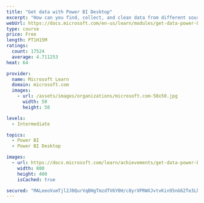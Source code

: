 ```yaml
---
title: "Get data with Power BI Desktop"
excerpt: "How can you find, collect, and clean data from different sources? Power BI is a tool for making sense of your data. You will learn tricks to make data-gathering easier."
webUrl: https://docs.microsoft.com/en-us/learn/modules/get-data-power-bi/
type: course
price: Free
length: PT1H15M
ratings:
  count: 17524
  average: 4.711253
heat: 64

provider:
  name: Microsoft Learn
  domain: microsoft.com
  images:
    - url: /assets/images/organizations/microsoft.com-50x50.jpg
      width: 50
      height: 50

levels:
  - Intermediate

topics:
  - Power BI
  - Power BI Desktop

images:
  - url: https://docs.microsoft.com/learn/achievements/get-data-power-bi-desktop-social.png
    width: 800
    height: 400
    isCached: true

secured: "MALeeoVumTjl2J0QurVqBHgTmzdTV6Y0H/c8yrXPRWXJvtvKin95nG62Te3LhNm3rRwu6cKF3bDq/hChkta8uKzHIFF7SQeAGyxQkTf9UAkk+mYS+ajK3d7CLJvcaHY8nZxJd5By7DvxIN11YE/T9Tv6ibp2lTYDixGbs95wFcKpjrgF1yzMEHl0ZDiRp3RL4y3e5NT0uR2NKn8OXugKeKIl0/HXnRgsRzh9bYvXNaKmAQZ4dSuVwt1660o1MPg2rSgOyOrA5tPa4iHPfN4O3ZCg0C6i3kyOejqh5jVAvxpaqwYiZm44uOuBeR1PttViBAVpZuP6CEG+15HQgD6ahA9TNHiglEc+A4aRNWSA0UZQ8s8ENUkHJtVT1A3PmC9/1RRmJ6+Rvcxpk7f7fLpx8yIolnid7gA7kKiGiq8zfyyrodo9x0E17nrTluhQmhGl;CroBOYaK2+NzXpyxo+EDUQ=="
---
```


